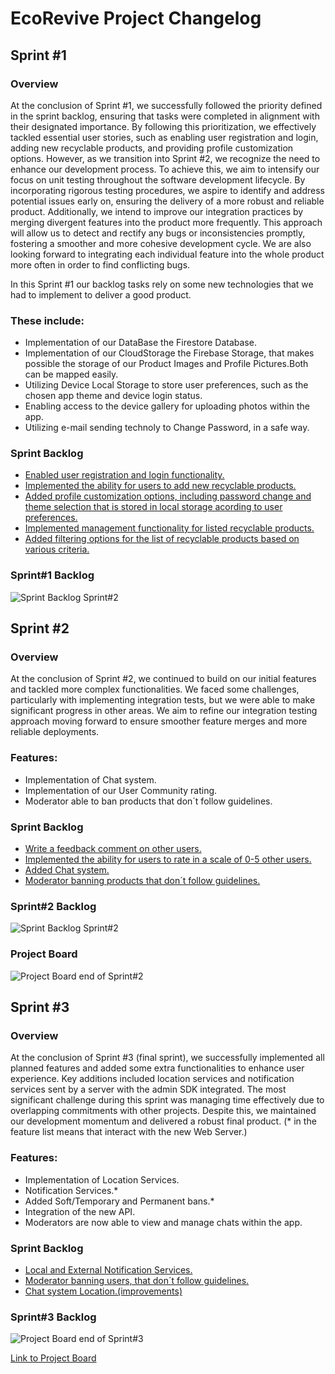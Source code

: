 # EcoRevive Project Changelog

## Sprint #1

### Overview
At the conclusion of Sprint #1, we successfully followed the priority defined in the sprint backlog, ensuring that tasks were completed in alignment with their designated importance. By following this prioritization, we effectively tackled essential user stories, such as enabling user registration and login, adding new recyclable products, and providing profile customization options. However, as we transition into Sprint #2, we recognize the need to enhance our development process. To achieve this, we aim to intensify our focus on unit testing throughout the software development lifecycle. By incorporating rigorous testing procedures, we aspire to identify and address potential issues early on, ensuring the delivery of a more robust and reliable product. Additionally, we intend to improve our integration practices by merging divergent features into the product more frequently. This approach will allow us to detect and rectify any bugs or inconsistencies promptly, fostering a smoother and more cohesive development cycle. We are also looking forward to integrating each individual feature into the whole product more often in order to find conflicting bugs.

In this Sprint #1 our backlog tasks rely on some new technologies that we had to implement to deliver a good product.

### These include:
- Implementation of our DataBase the Firestore Database.
- Implementation of our CloudStorage the Firebase Storage, that makes possible the storage of our Product Images and Profile Pictures.Both can be mapped easily.
- Utilizing Device Local Storage to store user preferences, such as the chosen app theme and device login status.
- Enabling access to the device gallery for uploading photos within the app.
- Utilizing e-mail sending technoly to Change Password, in a safe way.

### Sprint Backlog
- [Enabled user registration and login functionality.](https://github.com/FEUP-LEIC-ES-2023-24/2leic12T3/issues/5)
- [Implemented the ability for users to add new recyclable products.](https://github.com/FEUP-LEIC-ES-2023-24/2leic12T3/issues/2)
- [Added profile customization options, including password change and theme selection that is stored in local storage acording to user preferences.](https://github.com/FEUP-LEIC-ES-2023-24/2leic12T3/issues/6)
- [Implemented management functionality for listed recyclable products.](https://github.com/FEUP-LEIC-ES-2023-24/2leic12T3/issues/3)
- [Added filtering options for the list of recyclable products based on various criteria.](https://github.com/FEUP-LEIC-ES-2023-24/2leic12T3/issues/4)

### Sprint#1 Backlog
![Sprint Backlog Sprint#2](docs/diagrams/sprint1_backlog.png)

## Sprint #2

### Overview
At the conclusion of Sprint #2, we continued to build on our initial features and tackled more complex functionalities. We faced some challenges, particularly with implementing integration tests, but we were able to make significant progress in other areas. We aim to refine our integration testing approach moving forward to ensure smoother feature merges and more reliable deployments.

### Features:
- Implementation of Chat system.
- Implementation of our User Community rating.
- Moderator able to ban products that don´t follow guidelines.

### Sprint Backlog
- [Write a feedback comment on other users.](https://github.com/FEUP-LEIC-ES-2023-24/2leic12T3/issues/16)
- [Implemented the ability for users to rate in a scale of 0-5 other users.](https://github.com/FEUP-LEIC-ES-2023-24/2leic12T3/issues/17)
- [Added Chat system.](https://github.com/FEUP-LEIC-ES-2023-24/2leic12T3/issues/18)
- [Moderator banning products that don´t follow guidelines.](https://github.com/FEUP-LEIC-ES-2023-24/2leic12T3/issues/24)

### Sprint#2 Backlog
![Sprint Backlog Sprint#2](docs/diagrams/sprint2_backlog.png)

### Project Board
![Project Board end of Sprint#2](docs/diagrams/project_board_sprint2.png)

## Sprint #3

### Overview
At the conclusion of Sprint #3 (final sprint), we successfully implemented all planned features and added some extra functionalities to enhance user experience. Key additions included location services and notification services sent by a server with the admin SDK integrated. The most significant challenge during this sprint was managing time effectively due to overlapping commitments with other projects. Despite this, we maintained our development momentum and delivered a robust final product.
(* in the feature list means that interact with the new Web Server.)
### Features:
- Implementation of Location Services.
- Notification Services.*
- Added Soft/Temporary and Permanent bans.*
- Integration of the new API.
- Moderators are now able to view and manage chats within the app.


### Sprint Backlog
- [Local and External Notification Services.](https://github.com/FEUP-LEIC-ES-2023-24/2leic12T3/issues/25)
- [Moderator banning users, that don´t follow guidelines.](https://github.com/FEUP-LEIC-ES-2023-24/2leic12T3/issues/15)
- [Chat system Location.(improvements)](https://github.com/FEUP-LEIC-ES-2023-24/2leic12T3/issues/18)


### Sprint#3 Backlog
![Project Board end of Sprint#3](docs/diagrams/project_board_sprint3.png)


[Link to Project Board](https://github.com/orgs/FEUP-LEIC-ES-2023-24/projects/43/)
